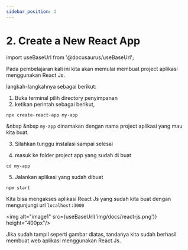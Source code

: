 ```yaml
---
sidebar_position: 2
---
```


# 2. Create a New React App

import useBaseUrl from '@docusaurus/useBaseUrl';

Pada pembelajaran kali ini kita akan memulai membuat project aplikasi menggunakan React Js.

langkah-langkahnya sebagai berikut:

1. Buka terminal pilih directory penyimpanan
2. ketikan perintah sebagai berikut, 
```
npx create-react-app my-app
``` 
&nbsp &nbsp `my-app` dinamakan dengan nama project aplikasi yang mau kita buat. <br />

3. Silahkan tunggu instalasi sampai selesai

4. masuk ke folder project app yang sudah di buat
```
cd my-app
```
5. Jalankan aplikasi yang sudah dibuat
```
npm start
```

<!-- Maka browser secara default akan menampilkan aplikasi ReactJs yang sudah kita buat, atau -->
Kita bisa mengakses aplikasi React Js yang sudah kita buat dengan mengunjungi url `localhost:3000`

<img alt="image1" src={useBaseUrl('img/docs/react-js.png')} height="400px"/>

Jika sudah tampil seperti gambar diatas, tandanya kita sudah berhasil membuat web aplikasi menggunakan React Js.
